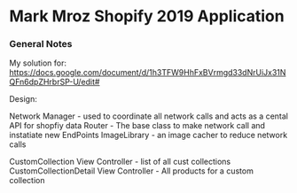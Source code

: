 Mark Mroz Shopify 2019 Application
========================

### General Notes

My solution for: https://docs.google.com/document/d/1h3TFW9HhFxBVrmgd33dNrUiJx31NQFn6dpZHrbrSP-U/edit#

Design:

Network Manager - used to coordinate all network calls and acts as a cental API for shopfiy data
Router - The base class to make network call and instatiate new EndPoints
ImageLibrary - an image cacher to reduce network calls

CustomCollection View Controller - list of all cust collections
CustomCollectionDetail View Controller - All products for a custom collection
